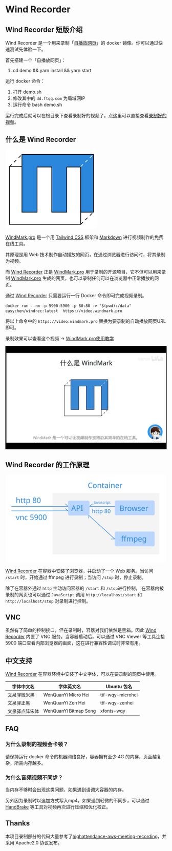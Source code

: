 # Wind Recorder

## Wind Recorder 短版介绍

Wind Recorder 是一个用来录制「[自播放网页](https://github.com/easychen/autoplay-web-specification)」的 docker 镜像。你可以通过快速测试先体验一下。

首先搭建一个「自播放网页」：

1. cd demo && yarn install && yarn start

运行 docker 命令：

1. 打开 demo.sh 
2. 修改其中的 `dd.ftqq.com` 为局域网IP 
3. 运行命令 bash demo.sh

运行完成后就可以在根目录下查看录制好的视频了。点这里可以直接查看[录制好的视频](demo.mp4)。



## 什么是 Wind Recorder

![](logo.svg) 


[WindMark.pro] 是一个用 [Tailwind CSS](https://tailwindcss.com/) 框架和 [Markdown](https://en.wikipedia.org/wiki/Markdown) 进行视频制作的免费在线工具。

其原理是用 Web 技术制作自动播放的网页，在通过浏览器进行访问时，将其录制为视频。

而 [Wind Recorder] 正是 [WindMark.pro] 用于录制的开源项目，它不但可以用来录制 [WindMark.pro] 生成的网页，也可以录制任何可以在浏览器中正常播放的网页。

通过 [Wind Recorder] 只需要运行一行 Docker 命令即可完成视频录制。

```docker
docker run --rm -p 5900:5900 -p 80:80 -v "$(pwd):/data" easychen/windrec:latest  https://video.windmark.pro
```

将以上命令中的 `https://video.windmark.pro` 替换为要录制的自动播放网页URL即可。

录制效果可以查看这个视频 → [WindMark.pro使用教学](https://www.bilibili.com/video/BV1sb4y167Mh/)

![](/video.cn.png)


## Wind Recorder 的工作原理

![](pic1.svg)

[Wind Recorder] 在容器中安装了浏览器，并启动了一个 Web 服务。当访问 `/start` 时，开始通过 ffmpeg 进行录制；当访问 `/stop` 时，停止录制。

除了在容器外通过 `http` 主动访问容器的 `/start` 和 `/stop`进行控制， 在容器内被录制的网页也可以通过 `JavaScript` 调用 `http://localhost/start` 和 `http://localhost/stop` 对录制进行控制。

## VNC 

虽然有了简单的控制接口，但在录制时，容器对我们依然是黑箱。因此 [Wind Recorder] 内置了 VNC 服务。当容器启动后，可以通过 VNC Viewer 等工具连接 5900 端口查看内部浏览器的画面，这在进行兼容性调试时非常有用。

## 中文支持

[Wind Recorder] 在容器环境中安装了中文字体，可以在要录制的网页中使用。


  字体中文名     |   字体英文名   |   Ubuntu  包名
| --- | --- |--- |
文泉驿微米黑   |         WenQuanYi Micro Hei         |   ttf-wqy-microhei
文泉驿正黑   |         WenQuanYi Zen Hei         |      ttf-wqy-zenhei         
文泉驿点阵宋体   |         WenQuanYi Bitmap Song |    xfonts-wqy

## FAQ

### 为什么录制的视频会卡顿？

请保持运行 docker 命令的机器网络良好，容器拥有至少 4G 的内存，页面越复杂，所需内存越多。

### 为什么音频视频不同步？

当内存不够时会出现这类问题，如果遇到请调大容器的内存。

另外因为录制时以追加方式写入mp4，如果遇到轻微的不同步，可以通过 [HandBrake](https://handbrake.fr/) 等工具对视频再次进行压缩和优化校正。

## Thanks

本项目录制部分的代码大量参考了[highattendance-aws-meeting-recording](https://github.com/banzai-io/highattendance-aws-meeting-recording)，并采用 Apache2.0 协议发布。

[WindMark.pro]: https://windmark.pro
[Wind Recorder]: https://github.com/easychen/windrecorder